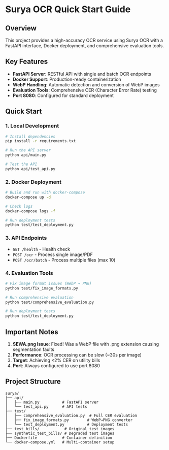 # Surya OCR Quick Start Guide

## Overview
This project provides a high-accuracy OCR service using Surya OCR with a FastAPI interface, Docker deployment, and comprehensive evaluation tools.

## Key Features
- **FastAPI Server**: RESTful API with single and batch OCR endpoints
- **Docker Support**: Production-ready containerization
- **WebP Handling**: Automatic detection and conversion of WebP images
- **Evaluation Tools**: Comprehensive CER (Character Error Rate) testing
- **Port 8080**: Configured for standard deployment

## Quick Start

### 1. Local Development

```bash
# Install dependencies
pip install -r requirements.txt

# Run the API server
python api/main.py

# Test the API
python api/test_api.py
```

### 2. Docker Deployment

```bash
# Build and run with docker-compose
docker-compose up -d

# Check logs
docker-compose logs -f

# Run deployment tests
python test/test_deployment.py
```

### 3. API Endpoints

- `GET /health` - Health check
- `POST /ocr` - Process single image/PDF
- `POST /ocr/batch` - Process multiple files (max 10)

### 4. Evaluation Tools

```bash
# Fix image format issues (WebP → PNG)
python test/fix_image_formats.py

# Run comprehensive evaluation
python test/comprehensive_evaluation.py

# Run deployment tests
python test/test_deployment.py
```

## Important Notes

1. **SEWA.png Issue**: Fixed! Was a WebP file with .png extension causing segmentation faults
2. **Performance**: OCR processing can be slow (~30s per image) 
3. **Target**: Achieving <2% CER on utility bills
4. **Port**: Always configured to use port 8080

## Project Structure

```
surya/
├── api/
│   ├── main.py          # FastAPI server
│   └── test_api.py      # API tests
├── test/
│   ├── comprehensive_evaluation.py  # Full CER evaluation
│   ├── fix_image_formats.py        # WebP→PNG converter
│   └── test_deployment.py          # Deployment tests
├── test_bills/           # Original test images
├── synthetic_test_bills/ # Degraded test images
├── Dockerfile           # Container definition
└── docker-compose.yml   # Multi-container setup
```